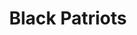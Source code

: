 ---
pid: LLP5
title: Black Patriots
location_transcription: Somewhere near Independence Hall
zipcode: '19116'
outside_phl: 
neighborhood: Somerton,Bustleton
age: '15'
age_range: 13-19
instagram: 
image_file_name: LLP_5.jpg
proposal_transcription: Philadelphia is full of monuments and statues that celebrate
  our founding fathers but black people who helped shape the U.S. (especially in Philly)
topic: African Americans,History,Inclusivity,Philadelphia
topic_summary: 0, 0, 0, 0
type: Sculpture Statue
keywords_other: black, patriots
credit: Brooke Thomas
image_labels: "#NAME?"
twitter: 
facebook: 
permalink: "/monuments/llp5/"
layout: item-page
---